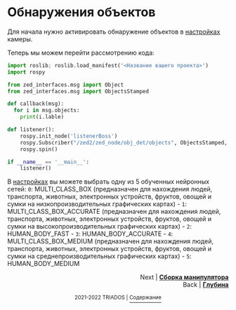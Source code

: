 # Обнаружения объектов

Для начала нужно активировать обнаружение объектов в [настройках](/docs/zed_param.md#параметры-с-префиксом-object_detection) камеры.

Теперь мы можем перейти рассмотрению кода:

```python
import roslib; roslib.load_manifest('<Название вашего проекта>')
import rospy

from zed_interfaces.msg import Object
from zed_interfaces.msg import ObjectsStamped

def callback(msg):
  for i in msg.objects:
    print(i.lable)

def listener():
	rospy.init_node('listenerBoss')
	rospy.Subscriber("/zed2/zed_node/obj_det/objects", ObjectsStamped, callback)
	rospy.spin()

if __name__ == '__main__':
	listener()
```

В [настройках](/docs/zed_param.md#параметры-с-префиксом-object_detection) вы можете выбрать одну из 5 обученных нейронных сетей: `0`: MULTI_CLASS_BOX (предназначен для нахождения людей, транспорта, животных, электронных устройств, фруктов, овощей и сумки на низкопроизводительных графических картах) - `1`: MULTI_CLASS_BOX_ACCURATE (предназначен для нахождения людей, транспорта, животных, электронных устройств, фруктов, овощей и сумки на высокопроизводительных графических картах) - `2`: HUMAN_BODY_FAST - `3`: HUMAN_BODY_ACCURATE - `4`: MULTI_CLASS_BOX_MEDIUM (предназначен для нахождения людей, транспорта, животных, электронных устройств, фруктов, овощей и сумки на среднепроизводительных графических картах) - `5`: HUMAN_BODY_MEDIUM

<p align="right">Next | <b><a href="manipulator_manual.md">Сборка манипулятора</a></b>
<br/>
Back | <b><a href="depth.md">Глубина</a></b></p>
<p align="center"><sup>2021-2022 TRIADOS | </sup><a href="../README.md#содержание"><sup>Содержание</sup></a></p>
